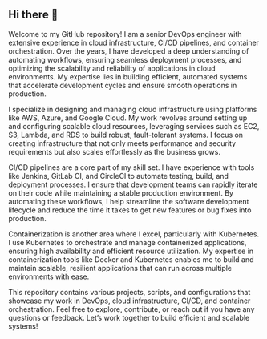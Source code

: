 ## Hi there 👋

Welcome to my GitHub repository! I am a senior DevOps engineer with extensive experience in cloud infrastructure, CI/CD pipelines, and container orchestration. Over the years, I have developed a deep understanding of automating workflows, ensuring seamless deployment processes, and optimizing the scalability and reliability of applications in cloud environments. My expertise lies in building efficient, automated systems that accelerate development cycles and ensure smooth operations in production.

I specialize in designing and managing cloud infrastructure using platforms like AWS, Azure, and Google Cloud. My work revolves around setting up and configuring scalable cloud resources, leveraging services such as EC2, S3, Lambda, and RDS to build robust, fault-tolerant systems. I focus on creating infrastructure that not only meets performance and security requirements but also scales effortlessly as the business grows.

CI/CD pipelines are a core part of my skill set. I have experience with tools like Jenkins, GitLab CI, and CircleCI to automate testing, build, and deployment processes. I ensure that development teams can rapidly iterate on their code while maintaining a stable production environment. By automating these workflows, I help streamline the software development lifecycle and reduce the time it takes to get new features or bug fixes into production.

Containerization is another area where I excel, particularly with Kubernetes. I use Kubernetes to orchestrate and manage containerized applications, ensuring high availability and efficient resource utilization. My expertise in containerization tools like Docker and Kubernetes enables me to build and maintain scalable, resilient applications that can run across multiple environments with ease.

This repository contains various projects, scripts, and configurations that showcase my work in DevOps, cloud infrastructure, CI/CD, and container orchestration. Feel free to explore, contribute, or reach out if you have any questions or feedback. Let’s work together to build efficient and scalable systems!
